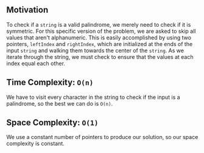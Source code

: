 ## Motivation
To check if a `string` is a valid palindrome, we merely need to check if it is symmetric. For this specific version of the problem, we are asked to skip all values that aren't alphanumeric. This is easily accomplished by using two pointers, `leftIndex` and `rightIndex`, which are initialized at the ends of the input `string` and walking them towards the center of the `string`. As we iterate through the string, we must check to ensure that the values at each index equal each other. 

## Time Complexity: `O(n)`
We have to visit every character in the string to check if the input is a palindrome, so the best we can do is `O(n)`.

## Space Complexity: `O(1)`
We use a constant number of pointers to produce our solution, so our space complexity is constant.